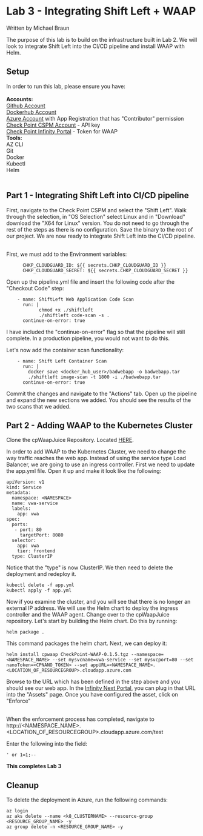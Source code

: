 # Lab 3 - Integrating Shift Left + WAAP
Written by Michael Braun<br>

The purpose of this lab is to build on the infrastructure built in Lab 2. We will look to integrate Shift Left into the CI/CD pipeline and install WAAP with Helm.


## Setup

In order to run this lab, please ensure you have:<br><br>
<b> Accounts: </b><br>
[Github Account](https://github.com)<br>
[Dockerhub Account](https://dockerhub.com) <br>
[Azure Account](https://portal.azure.com) with App Registration that has "Contributor" permission<br>
[Check Point CSPM Account](https://secure.dome9.com/) - API key<br>
[Check Point Infinity Portal](https://portal.checkpoint.com) - Token for WAAP<br>
<b>Tools:</b><br>
AZ CLI<br>
Git<br>
Docker<br>
Kubectl<br>
Helm<br>
<br>

## Part 1 - Integrating Shift Left into CI/CD pipeline

First, navigate to the Check Point CSPM and select the "Shift Left". Walk through the selection, in "OS Selection" select Linux and in "Download" download the "X64 for Linux" version. You do not need to go through the rest of the steps as there is no configuration. Save the binary to the root of our project. We are now ready to integrate Shift Left into the CI/CD pipeline. <br><br>

First, we must add to the Environment variables:

```
      CHKP_CLOUDGUARD_ID: ${{ secrets.CHKP_CLOUDGUARD_ID }}
      CHKP_CLOUDGUARD_SECRET: ${{ secrets.CHKP_CLOUDGUARD_SECRET }}
```

Open up the pipeline.yml file and insert the following code after the "Checkout Code" step:

```  
    - name: ShiftLeft Web Application Code Scan
      run: |
            chmod +x ./shiftleft
            ./shiftleft code-scan -s .
      continue-on-error: true
```

I have included the "continue-on-error" flag so that the pipeline will still complete. In a production pipeline, you would not want to do this. 

Let's now add the container scan functionality:

```
    - name: Shift Left Container Scan
      run: |
        docker save <docker_hub_user>/badwebapp -o badwebapp.tar
        ./shiftleft image-scan -t 1800 -i ./badwebapp.tar
      continue-on-error: true

```

Commit the changes and navigate to the "Actions" tab. Open up the pipeline and expand the new sections we added. You should see the results of the two scans that we added.

## Part 2 - Adding WAAP to the Kubernetes Cluster

Clone the cpWaapJuice Repository. Located [HERE](https://github.com/metalstormbass/cpWaapJuice). <br>

In order to add WAAP to the Kubernetes Cluster, we need to change the way traffic reaches the web app. Instead of using the service type Load Balancer, we are going to use an ingress controller. First we need to update the app.yml file. Open it up and make it look like the following:

```
apiVersion: v1
kind: Service
metadata:
  namespace: <NAMESPACE>
  name: vwa-service
  labels:
    app: vwa
spec: 
  ports:
   - port: 80
     targetPort: 8080
  selector:
    app: vwa
    tier: frontend
  type: ClusterIP
```

Notice that the "type" is now ClusterIP. We then need to delete the deployment and redeploy it.

```
kubectl delete -f app.yml
kubectl apply -f app.yml
```

Now if you examine the cluster, and you will see that there is no longer an external IP address. We will use the Helm chart to deploy the ingress controller and the WAAP agent. Change over to the cpWaapJuice repository. Let's start by building the Helm chart. Do this by running:

```
helm package .
```

This command packages the helm chart. Next, we can deploy it:

```
helm install cpwaap CheckPoint-WAAP-0.1.5.tgz --namespace=<NAMESPACE_NAME> --set mysvcname=vwa-service --set mysvcport=80 --set nanoToken=<CPNANO_TOKEN> --set appURL=<NAMESPACE_NAME>.<LOCATION_OF_RESOURCEGROUP>.cloudapp.azure.com
```

Browse to the URL which has been defined in the step above and you should see our web app. In the [Infinity Next Portal](httpS://portal.checkpoint.com), you can plug in that URL into the "Assets" page. Once you have configured the asset, click on "Enforce" <br><br>

When the enforcement process has completed, navigate to http://<NAMESPACE_NAME>.<LOCATION_OF_RESOURCEGROUP>.cloudapp.azure.com/test<br>

Enter the following into the field:

```
' or 1=1;--
```

<b>This completes Lab 3</b>

## Cleanup

To delete the deployment in Azure, run the following commands:

```
az login 
az aks delete --name <k8_CLUSTERNAME> --resource-group <RESOURCE_GROUP_NAME> -y
az group delete -n <RESOURCE_GROUP_NAME> -y
```



